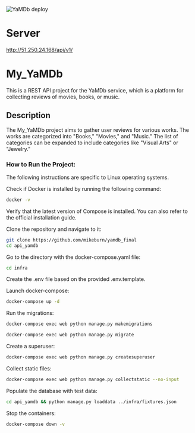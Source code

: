 ![YaMDb deploy](https://github.com/mikeburn/yamdb_final/actions/workflows/yamdb_workflow.yml/badge.svg) 
 
# Server
http://51.250.24.168/api/v1/
  
# My_YaMDb 
This is a REST API project for the YaMDb service, which is a platform for collecting reviews of movies, books, or music. 
 
## Description 
The My_YaMDb project aims to gather user reviews for various works. The works are categorized into "Books," "Movies," and "Music." The list of categories can be expanded to include categories like "Visual Arts" or "Jewelry." 
 
### How to Run the Project: 
The following instructions are specific to Linux operating systems. 
 
Check if Docker is installed by running the following command: 
```bash 
docker -v 
``` 
Verify that the latest version of Compose is installed. You can also refer to the official installation guide. 
 
 
Clone the repository and navigate to it: 
```bash 
git clone https://github.com/mikeburn/yamdb_final  
cd api_yamdb 
``` 
 
Go to the directory with the docker-compose.yaml file: 
```bash 
cd infra 
``` 
 
 
Create the .env file based on the provided .env.template. 
 
Launch docker-compose:  
 
   ```bash 
   docker-compose up -d 
   ``` 
 
 
Run the migrations: 
```bash 
docker-compose exec web python manage.py makemigrations 
``` 
```bash 
docker-compose exec web python manage.py migrate 
``` 
 
Create a superuser: 
```bash 
docker-compose exec web python manage.py createsuperuser 
``` 
 
Collect static files: 
```bash 
docker-compose exec web python manage.py collectstatic --no-input 
``` 
 
Populate the database with test data: 
```bash 
cd api_yamdb && python manage.py loaddata ../infra/fixtures.json 
``` 
 
Stop the containers: 
```bash 
docker-compose down -v 
```
